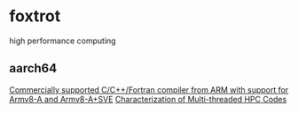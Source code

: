 # foxtrot
high performance computing

## aarch64
[Commercially supported C/C++/Fortran compiler from ARM with support for Armv8-A and Armv8-A+SVE](https://developer.arm.com/solutions/hpc/hpc-software/categories/compilers)
[Characterization of Multi-threaded HPC Codes](https://community.arm.com/developer/research/b/articles/posts/characterization-of-multi-threaded-hpc-codes)
